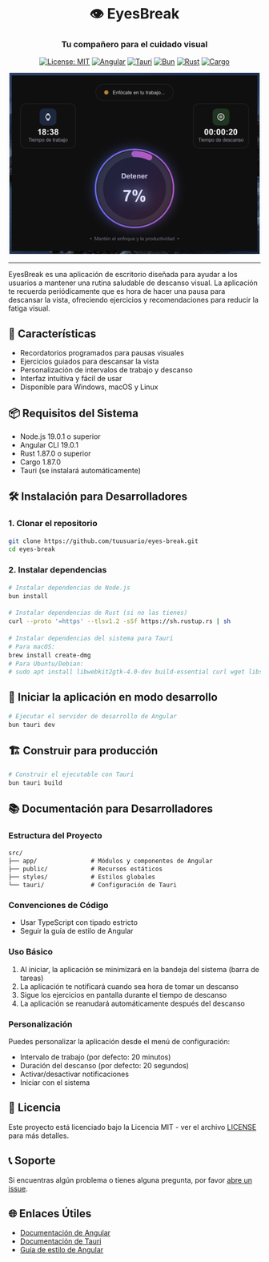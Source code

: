 <div align="center">
  <h1>👁️ EyesBreak</h1>
  <h3>Tu compañero para el cuidado visual</h3>
  
  [![License: MIT](https://img.shields.io/badge/License-MIT-yellow.svg)](https://opensource.org/licenses/MIT)
  [![Angular](https://img.shields.io/badge/Angular-19.0.1-DD0031?logo=angular)](https://angular.io/)
  [![Tauri](https://img.shields.io/badge/Tauri-2.0.0-FFC131?logo=tauri&logoColor=white)](https://tauri.app/)
  [![Bun](https://img.shields.io/badge/Bun-1.2.0-FFC131?logo=bun&logoColor=white)](https://bun.sh/)
  [![Rust](https://img.shields.io/badge/Rust-1.87.0-FFC131?logo=rust&logoColor=white)](https://www.rust-lang.org/)
  [![Cargo](https://img.shields.io/badge/Cargo-1.87.0-FFC131?logo=cargo&logoColor=white)](https://www.rust-lang.org/)

  <p align="center">
    <img src="./screenshot.png" alt="Menubar app with Tauri" width="500" />
  </p>
</div>

---

EyesBreak es una aplicación de escritorio diseñada para ayudar a los usuarios a mantener una rutina saludable de descanso visual. La aplicación te recuerda periódicamente que es hora de hacer una pausa para descansar la vista, ofreciendo ejercicios y recomendaciones para reducir la fatiga visual.

## 🚀 Características

- Recordatorios programados para pausas visuales
- Ejercicios guiados para descansar la vista
- Personalización de intervalos de trabajo y descanso
- Interfaz intuitiva y fácil de usar
- Disponible para Windows, macOS y Linux

## 📦 Requisitos del Sistema

- Node.js 19.0.1 o superior
- Angular CLI 19.0.1
- Rust 1.87.0 o superior
- Cargo 1.87.0
- Tauri (se instalará automáticamente)

## 🛠️ Instalación para Desarrolladores

### 1. Clonar el repositorio

```bash
git clone https://github.com/tuusuario/eyes-break.git
cd eyes-break
```

### 2. Instalar dependencias

```bash
# Instalar dependencias de Node.js
bun install

# Instalar dependencias de Rust (si no las tienes)
curl --proto '=https' --tlsv1.2 -sSf https://sh.rustup.rs | sh

# Instalar dependencias del sistema para Tauri
# Para macOS:
brew install create-dmg
# Para Ubuntu/Debian:
# sudo apt install libwebkit2gtk-4.0-dev build-essential curl wget libssl-dev libgtk-3-dev libayatana-appindicator3-dev librsvg2-dev
```

## 🚀 Iniciar la aplicación en modo desarrollo

```bash
# Ejecutar el servidor de desarrollo de Angular
bun tauri dev
```

## 🏗️ Construir para producción

```bash
# Construir el ejecutable con Tauri
bun tauri build
```

## 📚 Documentación para Desarrolladores

### Estructura del Proyecto

```
src/
├── app/               # Módulos y componentes de Angular
├── public/            # Recursos estáticos
├── styles/            # Estilos globales
└── tauri/             # Configuración de Tauri
```

### Convenciones de Código

- Usar TypeScript con tipado estricto
- Seguir la guía de estilo de Angular

### Uso Básico

1. Al iniciar, la aplicación se minimizará en la bandeja del sistema (barra de tareas)
2. La aplicación te notificará cuando sea hora de tomar un descanso
3. Sigue los ejercicios en pantalla durante el tiempo de descanso
4. La aplicación se reanudará automáticamente después del descanso

### Personalización

Puedes personalizar la aplicación desde el menú de configuración:

- Intervalo de trabajo (por defecto: 20 minutos)
- Duración del descanso (por defecto: 20 segundos)
- Activar/desactivar notificaciones
- Iniciar con el sistema

## 📄 Licencia

Este proyecto está licenciado bajo la Licencia MIT - ver el archivo [LICENSE](LICENSE) para más detalles.

## 📞 Soporte

Si encuentras algún problema o tienes alguna pregunta, por favor [abre un issue](https://github.com/tuusuario/eyes-break/issues).

## 🌐 Enlaces Útiles

- [Documentación de Angular](https://angular.io/docs)
- [Documentación de Tauri](https://tauri.app/)
- [Guía de estilo de Angular](https://angular.io/guide/styleguide)
